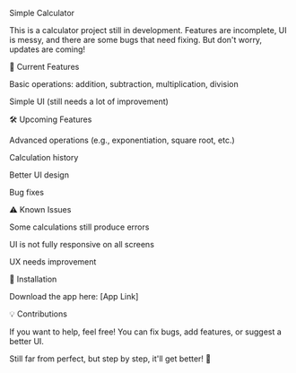 Simple Calculator

This is a calculator project still in development. Features are incomplete, UI is messy, and there are some bugs that need fixing. But don't worry, updates are coming!

🚀 Current Features

Basic operations: addition, subtraction, multiplication, division

Simple UI (still needs a lot of improvement)

🛠️ Upcoming Features

Advanced operations (e.g., exponentiation, square root, etc.)

Calculation history

Better UI design

Bug fixes

⚠️ Known Issues

Some calculations still produce errors

UI is not fully responsive on all screens

UX needs improvement

🔧 Installation

Download the app here: [App Link]

💡 Contributions

If you want to help, feel free! You can fix bugs, add features, or suggest a better UI.

Still far from perfect, but step by step, it'll get better! 🚀
